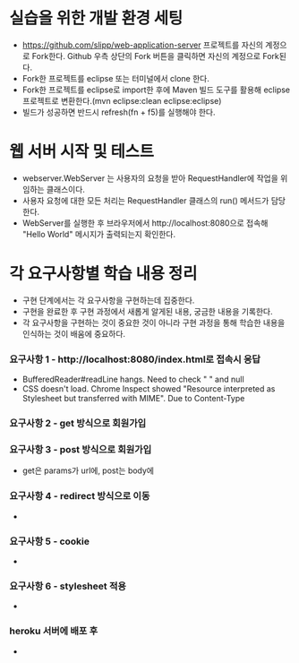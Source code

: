 # 실습을 위한 개발 환경 세팅
* https://github.com/slipp/web-application-server 프로젝트를 자신의 계정으로 Fork한다. Github 우측 상단의 Fork 버튼을 클릭하면 자신의 계정으로 Fork된다.
* Fork한 프로젝트를 eclipse 또는 터미널에서 clone 한다.
* Fork한 프로젝트를 eclipse로 import한 후에 Maven 빌드 도구를 활용해 eclipse 프로젝트로 변환한다.(mvn eclipse:clean eclipse:eclipse)
* 빌드가 성공하면 반드시 refresh(fn + f5)를 실행해야 한다.

# 웹 서버 시작 및 테스트
* webserver.WebServer 는 사용자의 요청을 받아 RequestHandler에 작업을 위임하는 클래스이다.
* 사용자 요청에 대한 모든 처리는 RequestHandler 클래스의 run() 메서드가 담당한다.
* WebServer를 실행한 후 브라우저에서 http://localhost:8080으로 접속해 "Hello World" 메시지가 출력되는지 확인한다.

# 각 요구사항별 학습 내용 정리
* 구현 단계에서는 각 요구사항을 구현하는데 집중한다. 
* 구현을 완료한 후 구현 과정에서 새롭게 알게된 내용, 궁금한 내용을 기록한다.
* 각 요구사항을 구현하는 것이 중요한 것이 아니라 구현 과정을 통해 학습한 내용을 인식하는 것이 배움에 중요하다. 

### 요구사항 1 - http://localhost:8080/index.html로 접속시 응답
* BufferedReader#readLine hangs. Need to check " " and null
* CSS doesn't load. Chrome Inspect showed "Resource interpreted as Stylesheet but transferred with MIME". Due to Content-Type 

### 요구사항 2 - get 방식으로 회원가입
### 요구사항 3 - post 방식으로 회원가입
* get은 params가 url에, post는 body에 

### 요구사항 4 - redirect 방식으로 이동
* 

### 요구사항 5 - cookie
* 

### 요구사항 6 - stylesheet 적용
* 

### heroku 서버에 배포 후
* 